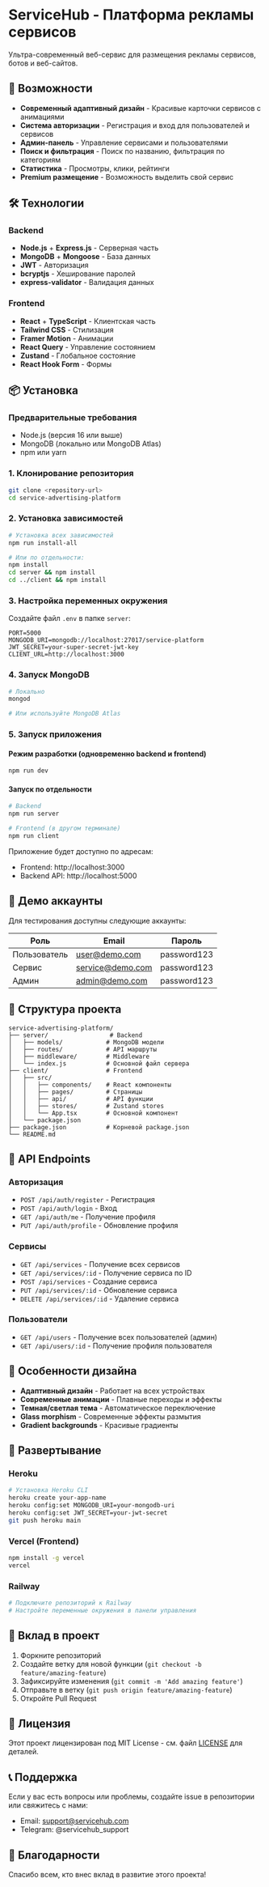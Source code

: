 # ServiceHub - Платформа рекламы сервисов

Ультра-современный веб-сервис для размещения рекламы сервисов, ботов и веб-сайтов.

## 🚀 Возможности

- **Современный адаптивный дизайн** - Красивые карточки сервисов с анимациями
- **Система авторизации** - Регистрация и вход для пользователей и сервисов
- **Админ-панель** - Управление сервисами и пользователями
- **Поиск и фильтрация** - Поиск по названию, фильтрация по категориям
- **Статистика** - Просмотры, клики, рейтинги
- **Premium размещение** - Возможность выделить свой сервис

## 🛠 Технологии

### Backend
- **Node.js** + **Express.js** - Серверная часть
- **MongoDB** + **Mongoose** - База данных
- **JWT** - Авторизация
- **bcryptjs** - Хеширование паролей
- **express-validator** - Валидация данных

### Frontend
- **React** + **TypeScript** - Клиентская часть
- **Tailwind CSS** - Стилизация
- **Framer Motion** - Анимации
- **React Query** - Управление состоянием
- **Zustand** - Глобальное состояние
- **React Hook Form** - Формы

## 📦 Установка

### Предварительные требования
- Node.js (версия 16 или выше)
- MongoDB (локально или MongoDB Atlas)
- npm или yarn

### 1. Клонирование репозитория
```bash
git clone <repository-url>
cd service-advertising-platform
```

### 2. Установка зависимостей
```bash
# Установка всех зависимостей
npm run install-all

# Или по отдельности:
npm install
cd server && npm install
cd ../client && npm install
```

### 3. Настройка переменных окружения

Создайте файл `.env` в папке `server`:
```env
PORT=5000
MONGODB_URI=mongodb://localhost:27017/service-platform
JWT_SECRET=your-super-secret-jwt-key
CLIENT_URL=http://localhost:3000
```

### 4. Запуск MongoDB
```bash
# Локально
mongod

# Или используйте MongoDB Atlas
```

### 5. Запуск приложения

#### Режим разработки (одновременно backend и frontend)
```bash
npm run dev
```

#### Запуск по отдельности
```bash
# Backend
npm run server

# Frontend (в другом терминале)
npm run client
```

Приложение будет доступно по адресам:
- Frontend: http://localhost:3000
- Backend API: http://localhost:5000

## 🎯 Демо аккаунты

Для тестирования доступны следующие аккаунты:

| Роль | Email | Пароль |
|------|-------|--------|
| Пользователь | user@demo.com | password123 |
| Сервис | service@demo.com | password123 |
| Админ | admin@demo.com | password123 |

## 📁 Структура проекта

```
service-advertising-platform/
├── server/                 # Backend
│   ├── models/            # MongoDB модели
│   ├── routes/            # API маршруты
│   ├── middleware/        # Middleware
│   └── index.js           # Основной файл сервера
├── client/                # Frontend
│   ├── src/
│   │   ├── components/    # React компоненты
│   │   ├── pages/         # Страницы
│   │   ├── api/           # API функции
│   │   ├── stores/        # Zustand stores
│   │   └── App.tsx        # Основной компонент
│   └── package.json
├── package.json           # Корневой package.json
└── README.md
```

## 🔧 API Endpoints

### Авторизация
- `POST /api/auth/register` - Регистрация
- `POST /api/auth/login` - Вход
- `GET /api/auth/me` - Получение профиля
- `PUT /api/auth/profile` - Обновление профиля

### Сервисы
- `GET /api/services` - Получение всех сервисов
- `GET /api/services/:id` - Получение сервиса по ID
- `POST /api/services` - Создание сервиса
- `PUT /api/services/:id` - Обновление сервиса
- `DELETE /api/services/:id` - Удаление сервиса

### Пользователи
- `GET /api/users` - Получение всех пользователей (админ)
- `GET /api/users/:id` - Получение профиля пользователя

## 🎨 Особенности дизайна

- **Адаптивный дизайн** - Работает на всех устройствах
- **Современные анимации** - Плавные переходы и эффекты
- **Темная/светлая тема** - Автоматическое переключение
- **Glass morphism** - Современные эффекты размытия
- **Gradient backgrounds** - Красивые градиенты

## 🚀 Развертывание

### Heroku
```bash
# Установка Heroku CLI
heroku create your-app-name
heroku config:set MONGODB_URI=your-mongodb-uri
heroku config:set JWT_SECRET=your-jwt-secret
git push heroku main
```

### Vercel (Frontend)
```bash
npm install -g vercel
vercel
```

### Railway
```bash
# Подключите репозиторий к Railway
# Настройте переменные окружения в панели управления
```

## 🤝 Вклад в проект

1. Форкните репозиторий
2. Создайте ветку для новой функции (`git checkout -b feature/amazing-feature`)
3. Зафиксируйте изменения (`git commit -m 'Add amazing feature'`)
4. Отправьте в ветку (`git push origin feature/amazing-feature`)
5. Откройте Pull Request

## 📄 Лицензия

Этот проект лицензирован под MIT License - см. файл [LICENSE](LICENSE) для деталей.

## 📞 Поддержка

Если у вас есть вопросы или проблемы, создайте issue в репозитории или свяжитесь с нами:

- Email: support@servicehub.com
- Telegram: @servicehub_support

## 🎉 Благодарности

Спасибо всем, кто внес вклад в развитие этого проекта! 